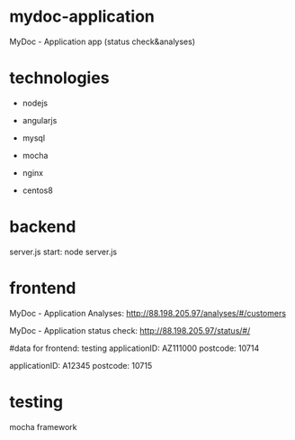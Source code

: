 # mydoc-application
MyDoc - Application app (status check&amp;analyses)

# technologies
- nodejs
- angularjs
- mysql
- mocha

- nginx
- centos8

# backend
server.js
start:
node server.js


# frontend
MyDoc - Application Analyses: http://88.198.205.97/analyses/#/customers

MyDoc - Application status check: http://88.198.205.97/status/#/

#data for frontend: testing
applicationID: AZ111000
postcode: 10714

applicationID: 	A12345
postcode: 10715

# testing
mocha framework



